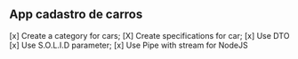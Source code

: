 ## App cadastro de carros 

[x] Create a category for cars;
[X] Create specifications for car;
[x] Use DTO
[x] Use S.O.L.I.D parameter;
[x] Use Pipe with stream for NodeJS